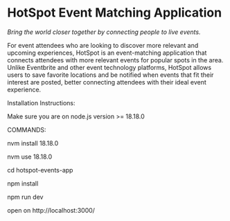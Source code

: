 # HotSpot Event Matching Application
_Bring the world closer together by connecting people to live events._

For event attendees who are looking to discover more relevant and upcoming experiences, HotSpot is an event-matching application that connects attendees with more relevant events for popular spots in the area. Unlike Eventbrite and other event technology platforms, HotSpot allows users to save favorite locations and be notified when events that fit their interest are posted, better connecting attendees with their ideal event experience.

Installation Instructions:

Make sure you are on node.js version >= 18.18.0

COMMANDS:

nvm install 18.18.0

nvm use 18.18.0

cd hotspot-events-app

npm install

npm run dev

open on http://localhost:3000/
